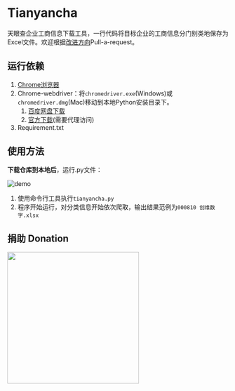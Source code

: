# Tianyancha
天眼查企业工商信息下载工具，一行代码将目标企业的工商信息分门别类地保存为Excel文件。欢迎根据[改进方向](https://github.com/qzcool/Tianyancha#%E6%94%B9%E8%BF%9B%E6%96%B9%E5%90%91)Pull-a-request。

## 运行依赖
1. [Chrome浏览器](https://www.google.com/chrome/)
2. Chrome-webdriver：将`chromedriver.exe`(Windows)或`chromedriver.dmg`(Mac)移动到本地Python安装目录下。
    1. [百度网盘下载](https://pan.baidu.com/s/1zMSlbRtL6RHhJdp0NL0bcg)
    2. [官方下载](https://sites.google.com/a/chromium.org/chromedriver/downloads)(需要代理访问)
3. Requirement.txt

## 使用方法
**下载仓库到本地后**，运行.py文件：

![demo](https://user-images.githubusercontent.com/10396208/40413412-5875fa46-5ea8-11e8-975a-546290cb746c.gif)

1. 使用命令行工具执行`tianyancha.py`
3. 程序开始运行，对分类信息开始依次爬取，输出结果范例为`000810 创维数字.xlsx`

## 捐助 Donation
<img src="https://user-images.githubusercontent.com/10396208/49501270-6dcd4580-f8ad-11e8-89c9-ff30922df917.jpg" width="300" height="300" />
<!--- Alipay
<img src="https://user-images.githubusercontent.com/10396208/49501461-e03e2580-f8ad-11e8-8c21-3cb9b71cb18a.jpg" width="300" />
-->



